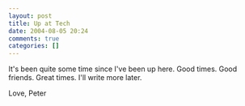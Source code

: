 ```yaml
---
layout: post
title: Up at Tech
date: 2004-08-05 20:24
comments: true
categories: []
---
```

It's been quite some time since I've been up here. Good times. Good friends. Great times. I'll write more later.

Love, Peter
